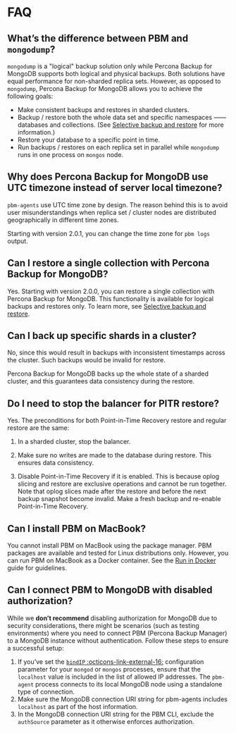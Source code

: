 # FAQ

## What’s the difference between PBM and `mongodump`?

`mongodump` is a "logical" backup solution only while Percona Backup for MongoDB supports both logical and physical backups. Both solutions have equal performance for non-sharded replica sets. However, as opposed to `mongodump`, Percona Backup for MongoDB allows you to achieve the following goals:

* Make consistent backups and restores in sharded clusters.
* Backup / restore both the whole data set and specific namespaces —— databases and collections. (See [Selective backup and restore](../features/selective-backup.md) for more information.)
* Restore your database to a specific point in time.
* Run backups / restores on each replica set in parallel while `mongodump` runs in one process on `mongos` node.

## Why does Percona Backup for MongoDB use UTC timezone instead of server local timezone?

`pbm-agents` use UTC time zone by design. The reason behind this is to avoid user misunderstandings when replica set / cluster nodes are distributed geographically in different time zones.

Starting with version 2.0.1, you can change the time zone for ``pbm logs`` output.

## Can I restore a single collection with Percona Backup for MongoDB?

Yes. Starting with version 2.0.0, you can restore a single collection with Percona Backup for MongoDB. This functionality is available for logical backups and restores only. To learn more, see [Selective backup and restore](../features/selective-backup.md).

## Can I back up specific shards in a cluster?

No, since this would result in backups with inconsistent timestamps across the cluster. Such backups would be invalid for restore.

Percona Backup for MongoDB backs up the whole state of a sharded cluster, and this guarantees data consistency during the restore.

## Do I need to stop the balancer for PITR restore?

Yes. The preconditions for both Point-in-Time Recovery restore and regular restore are the same:


1. In a sharded cluster, stop the balancer.


2. Make sure no writes are made to the database during restore. This ensures data consistency.


3. Disable Point-in-Time Recovery if it is enabled. This is because oplog slicing and restore are exclusive operations and cannot be run together. Note that oplog slices made after the restore and before the next backup snapshot become invalid. Make a fresh backup and re-enable Point-in-Time Recovery.

## Can I install PBM on MacBook?

You cannot install PBM on MacBook using the package manager. PBM packages are available and tested for Linux distributions only. However, you can run PBM on MacBook as a Docker container. See the [Run in Docker](../install/docker.md) guide for guidelines. 

## Can I connect PBM to MongoDB with disabled authorization?

While we **don’t recommend** disabling authorization for MongoDB due to security considerations, there might be scenarios (such as testing environments) where you need to connect PBM (Percona Backup Manager) to a MongoDB instance without authentication. Follow these steps to ensure a successful setup:

1. If you’ve set the [`bindIP` :octicons-link-external-16:](https://www.mongodb.com/docs/manual/reference/configuration-options/#mongodb-setting-net.bindIp) configuration parameter for your `mongod` or `mongos` processes, ensure that the `localhost` value is included in the list of allowed IP addresses. The `pbm-agent` process connects to its local MongoDB node using a standalone type of connection. 
2. Make sure the MongoDB connection URI string for pbm-agents includes `localhost` as part of the host information. 
3. In the MongoDB connection URI string for the PBM CLI, exclude the `authSource` parameter as it otherwise enforces authorization.
